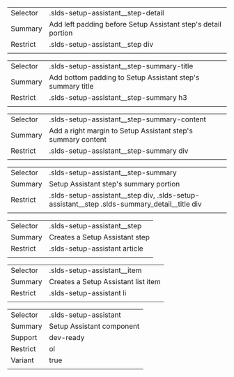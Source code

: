 
|  |  |
|-------|-------|
| Selector | .slds-setup-assistant__step-detail |
| Summary | Add left padding before Setup Assistant step's detail portion |
| Restrict | .slds-setup-assistant__step div |
|  |  |


|  |  |
|-------|-------|
| Selector | .slds-setup-assistant__step-summary-title |
| Summary | Add bottom padding to Setup Assistant step's summary title |
| Restrict | .slds-setup-assistant__step-summary h3 |
|  |  |


|  |  |
|-------|-------|
| Selector | .slds-setup-assistant__step-summary-content |
| Summary | Add a right margin to Setup Assistant step's summary content |
| Restrict | .slds-setup-assistant__step-summary div |
|  |  |


|  |  |
|-------|-------|
| Selector | .slds-setup-assistant__step-summary |
| Summary | Setup Assistant step's summary portion |
| Restrict | .slds-setup-assistant__step div, .slds-setup-assistant__step .slds-summary_detail__title div |
|  |  |


|  |  |
|-------|-------|
| Selector | .slds-setup-assistant__step |
| Summary | Creates a Setup Assistant step |
| Restrict | .slds-setup-assistant article |
|  |  |


|  |  |
|-------|-------|
| Selector | .slds-setup-assistant__item |
| Summary | Creates a Setup Assistant list item |
| Restrict | .slds-setup-assistant li |
|  |  |


|  |  |
|-------|-------|
| Selector | .slds-setup-assistant |
| Summary | Setup Assistant component |
| Support | dev-ready |
| Restrict | ol |
| Variant | true |
|  |  |

